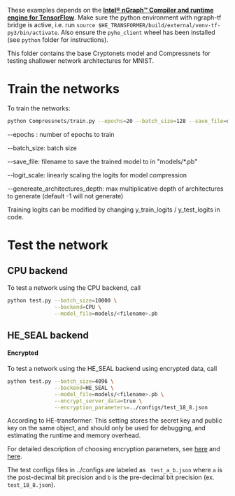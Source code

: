 These examples depends on the [**Intel® nGraph™ Compiler and runtime engine for TensorFlow**](https://github.com/tensorflow/ngraph-bridge). Make sure the python environment with ngraph-tf bridge is active, i.e. run `source $HE_TRANSFORMER/build/external/venv-tf-py3/bin/activate`. Also ensure the `pyhe_client` wheel has been installed (see `python` folder for instructions).

This folder contains the base Cryptonets model and Compressnets for testing shallower network architectures for MNIST.


# Train the networks
To train the networks:
```bash
python Compressnets/train.py --epochs=20 --batch_size=128 --save_file=debug --logit_scale=0.5 --generate_architectures_depth = 4
```

--epochs : number of epochs to train 

--batch_size: batch size 

--save_file: filename to save the trained model to in "models/*.pb"

--logit_scale: linearly scaling the logits for model compression 

--genereate_architectures_depth: max multiplicative depth of architectures to generate (default -1 will not generate)

Training logits can be modified by changing y_train_logits / y_test_logits in code. 


# Test the network

## CPU backend
To test a network using the CPU backend, call
```bash
python test.py --batch_size=10000 \
               --backend=CPU \
               --model_file=models/<filename>.pb
```

## HE_SEAL backend
#### Encrypted
To test a network using the HE_SEAL backend using encrypted data, call
```bash
python test.py --batch_size=4096 \
               --backend=HE_SEAL \
               --model_file=models/<filename>.pb \
               --encrypt_server_data=true \
               --encryption_parameters=../configs/test_18_8.json
```
According to HE-transformer:
This setting stores the secret key and public key on the same object, and should only be used for debugging, and estimating the runtime and memory overhead.


For detailed description of choosing encryption parameters, see  [here](https://github.com/IntelAI/he-transformer/tree/master/examples/MNIST) and [here](https://github.com/microsoft/SEAL/tree/master/dotnet/examples). 

The test configs files in ../configs are labeled as ` test_a_b.json` where `a` is the post-decimal bit precision and `b` is the pre-decimal bit precision (ex. `test_18_8.json`).
